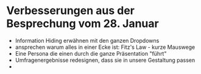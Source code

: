 # Verbesserungen aus der Besprechung vom 28. Januar

- Information Hiding erwähnen mit den ganzen Dropdowns
- ansprechen warum alles in einer Ecke ist: Fitz's Law - kurze Mauswege
- Eine Persona die einen durch die ganze Präsentation "führt"
- Umfragenergebnisse redesignen, dass sie in unsere Gestaltung passen
- 
